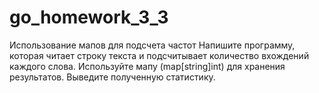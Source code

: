 # go_homework_3_3
Использование мапов для подсчета частот Напишите программу, которая читает строку текста и подсчитывает количество вхождений каждого слова. Используйте мапу (map[string]int) для хранения результатов. Выведите полученную статистику.
